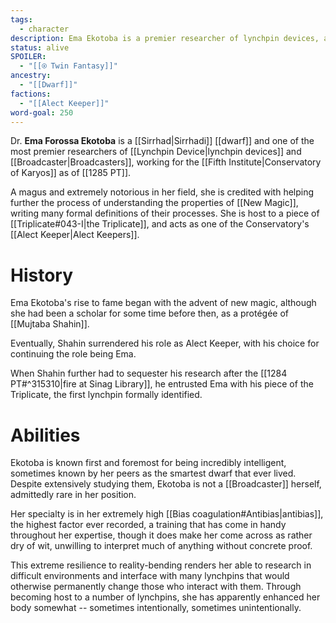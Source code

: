 ```yaml
---
tags:
  - character
description: Ema Ekotoba is a premier researcher of lynchpin devices, an Alect Keeper.
status: alive
SPOILER:
  - "[[⍟ Twin Fantasy]]"
ancestry:
  - "[[Dwarf]]"
factions:
  - "[[Alect Keeper]]"
word-goal: 250
---
```

Dr. **Ema Forossa Ekotoba** is a [[Sirrhad|Sirrhadi]] [[dwarf]] and one of the most premier researchers of [[Lynchpin Device|lynchpin devices]] and [[Broadcaster|Broadcasters]], working for the [[Fifth Institute|Conservatory of Karyos]] as of [[1285 PT]]. 

A magus and extremely notorious in her field, she is credited with helping further the process of understanding the properties of [[New Magic]], writing many formal definitions of their processes. She is host to a piece of [[Triplicate#043-I|the Triplicate]], and acts as one of the Conservatory's [[Alect Keeper|Alect Keepers]].


# History
Ema Ekotoba's rise to fame began with the advent of new magic, although she had been a scholar for some time before then, as a protégée of [[Mujtaba Shahin]].

Eventually, Shahin surrendered his role as Alect Keeper, with his choice for continuing the role being Ema.

When Shahin further had to sequester his research after the [[1284 PT#^315310|fire at Sinag Library]], he entrusted Ema with his piece of the Triplicate, the first lynchpin formally identified.
# Abilities
Ekotoba is known first and foremost for being incredibly intelligent, sometimes known by her peers as the smartest dwarf that ever lived. Despite extensively studying them, Ekotoba is not a [[Broadcaster]] herself, admittedly rare in her position.

Her specialty is in her extremely high [[Bias coagulation#Antibias|antibias]], the highest factor ever recorded, a training that has come in handy throughout her expertise, though it does make her come across as rather dry of wit, unwilling to interpret much of anything without concrete proof.

This extreme resilience to reality-bending renders her able to research in difficult environments and interface with many lynchpins that would otherwise permanently change those who interact with them. Through becoming host to a number of lynchpins, she has apparently enhanced her body somewhat -- sometimes intentionally, sometimes unintentionally.
